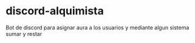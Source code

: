 # discord-alquimista
Bot de discord para asignar aura a los usuarios y mediante algun sistema sumar y restar
